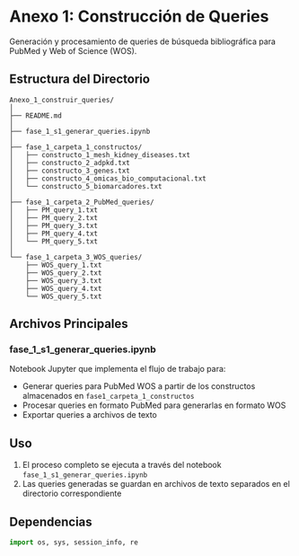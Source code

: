 # Anexo 1: Construcción de Queries

Generación y procesamiento de queries de búsqueda bibliográfica para PubMed y Web of Science (WOS).

## Estructura del Directorio

```
Anexo_1_construir_queries/
│
├── README.md
│
├── fase_1_s1_generar_queries.ipynb
│
├── fase_1_carpeta_1_constructos/
│   ├── constructo_1_mesh_kidney_diseases.txt
│   ├── constructo_2_adpkd.txt
│   ├── constructo_3_genes.txt
│   ├── constructo_4_omicas_bio_computacional.txt
│   └── constructo_5_biomarcadores.txt
│
├── fase_1_carpeta_2_PubMed_queries/
│   ├── PM_query_1.txt
│   ├── PM_query_2.txt
│   ├── PM_query_3.txt
│   ├── PM_query_4.txt
│   └── PM_query_5.txt
│
└── fase_1_carpeta_3_WOS_queries/
    ├── WOS_query_1.txt
    ├── WOS_query_2.txt
    ├── WOS_query_3.txt
    ├── WOS_query_4.txt
    └── WOS_query_5.txt
```

## Archivos Principales

### fase_1_s1_generar_queries.ipynb
Notebook Jupyter que implementa el flujo de trabajo para:
- Generar queries para PubMed WOS a partir de los constructos almacenados en `fase1_carpeta_1_constructos`
- Procesar queries en formato PubMed para generarlas en formato WOS
- Exportar queries a archivos de texto

## Uso

1. El proceso completo se ejecuta a través del notebook `fase_1_s1_generar_queries.ipynb`
2. Las queries generadas se guardan en archivos de texto separados en el directorio correspondiente

## Dependencias

```python
import os, sys, session_info, re
```
